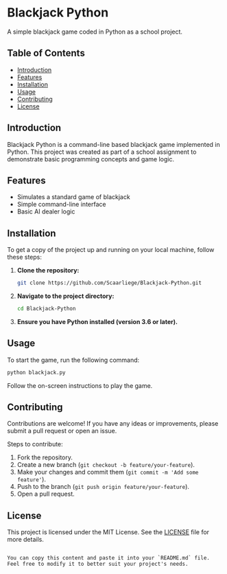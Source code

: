 # Blackjack Python

A simple blackjack game coded in Python as a school project.

## Table of Contents
- [Introduction](#introduction)
- [Features](#features)
- [Installation](#installation)
- [Usage](#usage)
- [Contributing](#contributing)
- [License](#license)

## Introduction
Blackjack Python is a command-line based blackjack game implemented in Python. This project was created as part of a school assignment to demonstrate basic programming concepts and game logic.

## Features
- Simulates a standard game of blackjack
- Simple command-line interface
- Basic AI dealer logic

## Installation
To get a copy of the project up and running on your local machine, follow these steps:

1. **Clone the repository:**
   ```bash
   git clone https://github.com/Scaarliege/Blackjack-Python.git
   ```

2. **Navigate to the project directory:**
   ```bash
   cd Blackjack-Python
   ```

3. **Ensure you have Python installed (version 3.6 or later).**

## Usage
To start the game, run the following command:
```bash
python blackjack.py
```

Follow the on-screen instructions to play the game.

## Contributing
Contributions are welcome! If you have any ideas or improvements, please submit a pull request or open an issue.

Steps to contribute:
1. Fork the repository.
2. Create a new branch (`git checkout -b feature/your-feature`).
3. Make your changes and commit them (`git commit -m 'Add some feature'`).
4. Push to the branch (`git push origin feature/your-feature`).
5. Open a pull request.

## License
This project is licensed under the MIT License. See the [LICENSE](LICENSE) file for more details.
```

You can copy this content and paste it into your `README.md` file. Feel free to modify it to better suit your project's needs.
